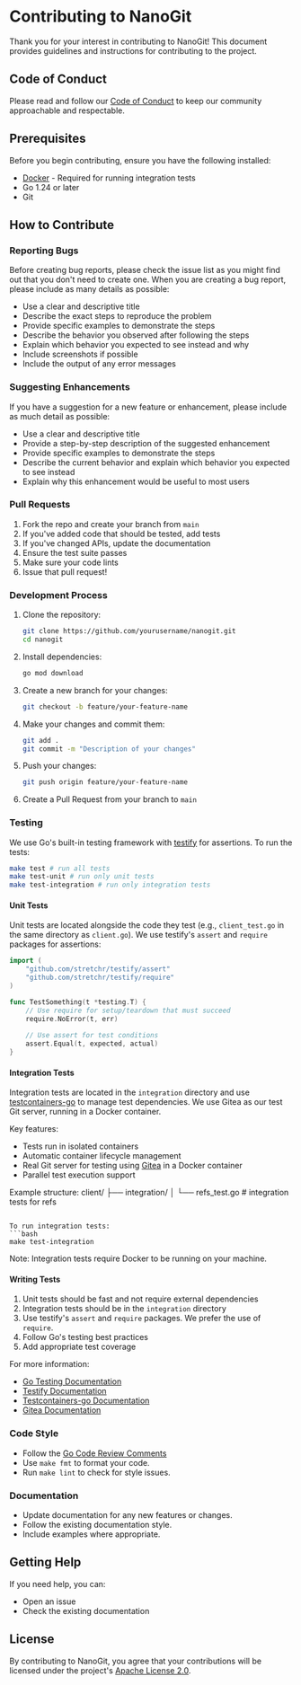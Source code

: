 # Contributing to NanoGit

Thank you for your interest in contributing to NanoGit! This document provides guidelines and instructions for contributing to the project.

## Code of Conduct

Please read and follow our [Code of Conduct](CODE_OF_CONDUCT.md) to keep our community approachable and respectable.

## Prerequisites

Before you begin contributing, ensure you have the following installed:

* [Docker](https://docs.docker.com/get-docker/) - Required for running integration tests
* Go 1.24 or later
* Git

## How to Contribute

### Reporting Bugs

Before creating bug reports, please check the issue list as you might find out that you don't need to create one. When you are creating a bug report, please include as many details as possible:

* Use a clear and descriptive title
* Describe the exact steps to reproduce the problem
* Provide specific examples to demonstrate the steps
* Describe the behavior you observed after following the steps
* Explain which behavior you expected to see instead and why
* Include screenshots if possible
* Include the output of any error messages

### Suggesting Enhancements

If you have a suggestion for a new feature or enhancement, please include as much detail as possible:

* Use a clear and descriptive title
* Provide a step-by-step description of the suggested enhancement
* Provide specific examples to demonstrate the steps
* Describe the current behavior and explain which behavior you expected to see instead
* Explain why this enhancement would be useful to most users

### Pull Requests

1. Fork the repo and create your branch from `main`
2. If you've added code that should be tested, add tests
3. If you've changed APIs, update the documentation
4. Ensure the test suite passes
5. Make sure your code lints
6. Issue that pull request!

### Development Process

1. Clone the repository:
   ```bash
   git clone https://github.com/yourusername/nanogit.git
   cd nanogit
   ```

2. Install dependencies:
   ```bash
   go mod download
   ```

3. Create a new branch for your changes:
   ```bash
   git checkout -b feature/your-feature-name
   ```

4. Make your changes and commit them:
   ```bash
   git add .
   git commit -m "Description of your changes"
   ```

5. Push your changes:
   ```bash
   git push origin feature/your-feature-name
   ```

6. Create a Pull Request from your branch to `main`

### Testing

We use Go's built-in testing framework with [testify](https://github.com/stretchr/testify) for assertions. To run the tests:

```bash
make test # run all tests
make test-unit # run only unit tests
make test-integration # run only integration tests
```

#### Unit Tests

Unit tests are located alongside the code they test (e.g., `client_test.go` in the same directory as `client.go`). We use testify's `assert` and `require` packages for assertions:

```go
import (
    "github.com/stretchr/testify/assert"
    "github.com/stretchr/testify/require"
)

func TestSomething(t *testing.T) {
    // Use require for setup/teardown that must succeed
    require.NoError(t, err)
    
    // Use assert for test conditions
    assert.Equal(t, expected, actual)
}
```

#### Integration Tests

Integration tests are located in the `integration` directory and use [testcontainers-go](https://golang.testcontainers.org/) to manage test dependencies. We use Gitea as our test Git server, running in a Docker container.

Key features:
- Tests run in isolated containers
- Automatic container lifecycle management
- Real Git server for testing using [Gitea](https://gitea.io/) in a Docker container
- Parallel test execution support

Example structure:
client/
├── integration/
│   └── refs_test.go    # integration tests for refs
```

To run integration tests:
```bash
make test-integration
```

Note: Integration tests require Docker to be running on your machine.

#### Writing Tests

1. Unit tests should be fast and not require external dependencies
2. Integration tests should be in the `integration` directory
3. Use testify's `assert` and `require` packages. We prefer the use of `require`.
4. Follow Go's testing best practices
5. Add appropriate test coverage

For more information:
- [Go Testing Documentation](https://pkg.go.dev/testing)
- [Testify Documentation](https://pkg.go.dev/github.com/stretchr/testify)
- [Testcontainers-go Documentation](https://golang.testcontainers.org/)
- [Gitea Documentation](https://docs.gitea.io/)

### Code Style

* Follow the [Go Code Review Comments](https://github.com/golang/go/wiki/CodeReviewComments)
* Use `make fmt` to format your code.
* Run `make lint` to check for style issues.

### Documentation

* Update documentation for any new features or changes.
* Follow the existing documentation style.
* Include examples where appropriate.

## Getting Help

If you need help, you can:

* Open an issue
* Check the existing documentation

## License

By contributing to NanoGit, you agree that your contributions will be licensed under the project's [Apache License 2.0](LICENSE.md). 